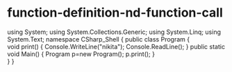 # function-definition-nd-function-call
using System;
using System.Collections.Generic;
using System.Linq;
using System.Text;
namespace CSharp_Shell
{
      public class Program 
    {  
     void print()
	{
	Console.WriteLine("nikita");
    Console.ReadLine();
	}
        public static void Main()
        {
	Program p=new Program();
p.print();
        }    
      }
}
